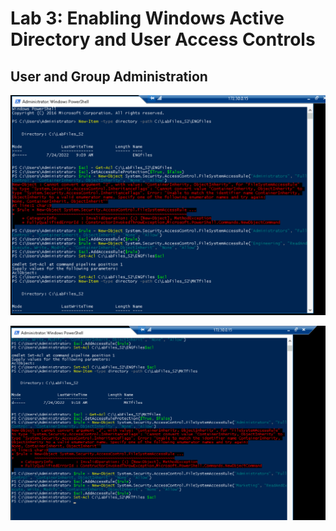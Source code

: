 # Lab 3: Enabling Windows Active Directory and User Access Controls

## User and Group Administration 

<p align = "left">
<img src = "https://github.com/Ttokkime/Lab-3/blob/main/Command%20Prompts%20to%20restrict%20ENGfiles%20and%20MKTfiles.png" width = "600">
</p>
<p align = "right">
<img src = "https://github.com/Ttokkime/Lab-3/blob/main/Command%20Prompts%20to%20restrict%20ENGfiles%20and%20MKTfiles2.png" width = "600">
</p>
